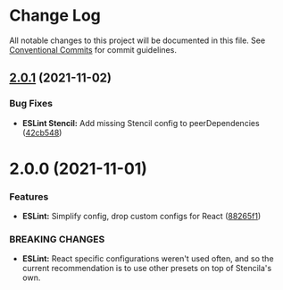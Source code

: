 # Change Log

All notable changes to this project will be documented in this file.
See [Conventional Commits](https://conventionalcommits.org) for commit guidelines.

## [2.0.1](https://github.com/stencila/dev-config/compare/@stencila/eslint-config-stencil@2.0.0...@stencila/eslint-config-stencil@2.0.1) (2021-11-02)

### Bug Fixes

- **ESLint Stencil:** Add missing Stencil config to peerDependencies ([42cb548](https://github.com/stencila/dev-config/commit/42cb54850980c0442d8744937b21e34ff31de961))

# 2.0.0 (2021-11-01)

### Features

- **ESLint:** Simplify config, drop custom configs for React ([88265f1](https://github.com/stencila/dev-config/commit/88265f17d25a0dc263f0227eb214707939060b6d))

### BREAKING CHANGES

- **ESLint:** React specific configurations weren't used often, and so the
  current recommendation is to use other presets on top of Stencila's own.
